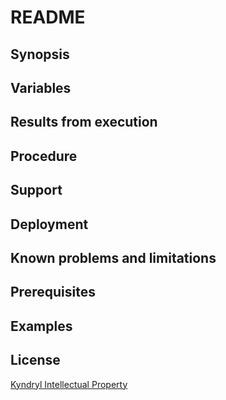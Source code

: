 # README

## Synopsis

## Variables

## Results from execution

## Procedure

## Support

## Deployment

## Known problems and limitations

## Prerequisites

## Examples

## License

[Kyndryl Intellectual Property](https://github.kyndryl.net/Continuous-Engineering/CE-Documentation/blob/master/files/LICENSE.md)
